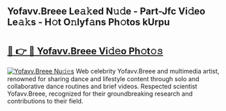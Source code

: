 ## Yofavv.Breee Le𝚊𝚔ed N𝚞𝚍e - Part-Jfc Vi𝚍eo Le𝚊𝚔s - H𝚘t O𝚗lyf𝚊ns Ph𝚘tos kUrpu

# <h2><a href="http://hf7qg4.feru.top/?c=Yofavv.Breee">🔗 👉 🔴 Yofavv.Breee Vi𝚍𝚎o Ph𝚘t𝚘𝚜</a></h2>

[![Yofavv.Breee Nu𝚍𝚎s](https://i.imgur.com/0TWrTi3.gif)](http://hf7qg4.feru.top/?c=Yofavv.Breee)
Web celebrity Yofavv.Breee and multimedia artist, renowned for sharing dance and lifestyle content through solo and collaborative dance routines and brief videos. Respected scientist Yofavv.Breee, recognized for their groundbreaking research and contributions to their field. 
